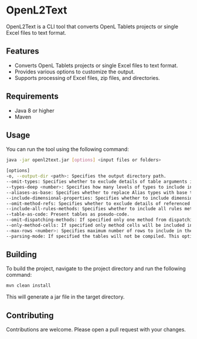 # OpenL2Text

OpenL2Text is a CLI tool that converts OpenL Tablets projects or single Excel files to text format.

## Features

- Converts OpenL Tablets projects or single Excel files to text format.
- Provides various options to customize the output.
- Supports processing of Excel files, zip files, and directories.

## Requirements

- Java 8 or higher
- Maven

## Usage

You can run the tool using the following command:

```bash
java -jar openl2text.jar [options] <input files or folders>

[options]
-o, --output-dir <path>: Specifies the output directory path.
--omit-types: Specifies whether to exclude details of table arguments in the output.
--types-deep <number>: Specifies how many levels of types to include in the output.
--aliases-as-base: Specifies whether to replace Alias types with base type in the output.
--include-dimensional-properties: Specifies whether to include dimensional properties in the output.
--omit-method-refs: Specifies whether to exclude details of referenced methods in the output.
--include-all-rules-methods: Specifies whether to include all rules methods details in the output.
--table-as-code: Present tables as pseudo-code.
--omit-dispatching-methods: If specified only one method from dispatching methods will be included in the output.
--only-method-cells: If specified only method cells will be included in the output. This option is ignored if --table-as-code is not specified.
--max-rows <number>: Specifies maximum number of rows to include in the output. If not specified all rows will be included.
--parsing-mode: If specified the tables will not be compiled. This option can be used if Excel file contains non OpenL Tablets rules.
```

## Building
To build the project, navigate to the project directory and run the following command:

```bash
mvn clean install
```
This will generate a jar file in the target directory.

## Contributing
Contributions are welcome. Please open a pull request with your changes.